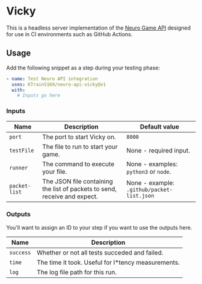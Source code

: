 # Vicky

This is a headless server implementation of the
[Neuro Game API](https://github.com/VedalAI/neuro-game-sdk/) designed for use in
CI environments such as GitHub Actions.

## Usage

Add the following snippet as a step during your testing phase:

```yaml
- name: Test Neuro API integration
  uses: KTrain5169/neuro-api-vicky@v1
  with:
    # Inputs go here
```

### Inputs

| Name          | Description                                                               | Default value                              |
| ------------- | ------------------------------------------------------------------------- | ------------------------------------------ |
| `port`        | The port to start Vicky on.                                               | `8000`                                     |
| `testFile`    | The file to run to start your game.                                       | None - required input.                     |
| `runner`      | The command to execute your file.                                         | None - examples: `python3` or `node`.      |
| `packet-list` | The JSON file containing the list of packets to send, receive and expect. | None - example: `.github/packet-list.json` |

### Outputs

You'll want to assign an ID to your step if you want to use the outputs here.

| Name      | Description                                         |
| --------- | --------------------------------------------------- |
| `success` | Whether or not all tests succeded and failed.       |
| `time`    | The time it took. Useful for l\*tency measurements. |
| `log`     | The log file path for this run.                     |
